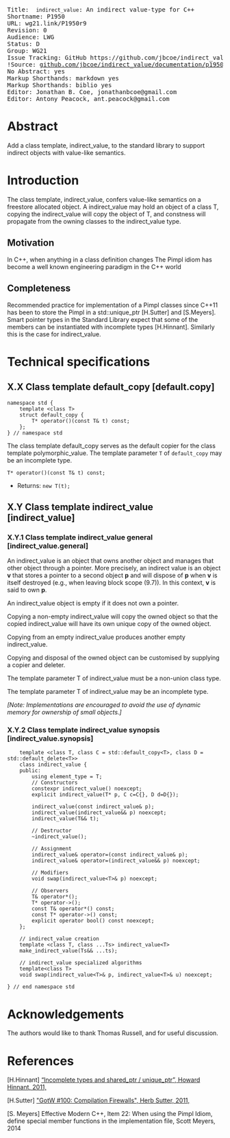 <pre class='metadata'>
Title:  <code>indirect_value</code>: An indirect value-type for C++
Shortname: P1950
URL: wg21.link/P1950r9
Revision: 0
Audience: LWG
Status: D
Group: WG21
Issue Tracking: GitHub https://github.com/jbcoe/indirect_value/issues
!Source: <a href="https://github.com/jbcoe/indirect_value/documentation/p1950.md">github.com/jbcoe/indirect_value/documentation/p1950.md</a>
No Abstract: yes
Markup Shorthands: markdown yes
Markup Shorthands: biblio yes
Editor: Jonathan B. Coe, jonathanbcoe@gmail.com
Editor: Antony Peacock, ant.peacock@gmail.com
</pre>

# Abstract
Add a class template, indirect_value, to the standard library to support indirect objects with value-like semantics.

# Introduction
The class template, indirect_value, confers value-like semantics on a freestore allocated object. A indirect_value may hold an object of a class T, copying the indirect_value will copy the object of T, and constness will propagate from the owning classes to the indirect_value type.

## Motivation
In C++, when anything in a class definition changes
The Pimpl idiom has become a well known engineering paradigm in the C++ world

## Completeness
Recommended practice for implementation of a Pimpl classes since C++11 has been to store the Pimpl in a std::unique_ptr [H.Sutter] and [S.Meyers]. Smart pointer types in the Standard Library expect that some of the members can be instantiated with incomplete types [H.Hinnant]. Similarly this is the case for indirect_value.

# Technical specifications

## X.X Class template default_copy [default.copy]
```
namespace std {
    template <class T>
    struct default_copy {
        T* operator()(const T& t) const;
    };
} // namespace std
```
The class template default_copy serves as the default copier for the class
template polymorphic_value.
The template parameter <code>T</code> of <code>default_copy</code> may be an incomplete type.

<code>T* operator()(const T& t) const;</code>
* Returns: <code>new T(t);</code>

## X.Y Class template indirect_value [indirect_value]
### X.Y.1 Class template indirect_value general [indirect_value.general]
An indirect_value is an object that owns another object and manages that other object through a pointer. More precisely, an indirect value is an object **v** that stores a pointer to a second object **p** and will dispose of **p** when **v** is itself destroyed (e.g., when leaving block scope (9.7)). In this context, **v** is said to own **p**.

An indirect_value object is empty if it does not own a pointer.

Copying a non-empty indirect_value will copy the owned object so that the copied indirect_value will have its own unique copy of the owned object.

Copying from an empty indirect_value produces another empty indirect_value.

Copying and disposal of the owned object can be customised by supplying a copier and deleter.

The template parameter T of indirect_value must be a non-union class type.

The template parameter T of indirect_value may be an incomplete type.

*[Note: Implementations are encouraged to avoid the use of dynamic memory for ownership of small objects.]*

### X.Y.2 Class template indirect_value synopsis [indirect_value.synopsis]

```
    template <class T, class C = std::default_copy<T>, class D = std::default_delete<T>>
    class indirect_value {
    public:
        using element_type = T;
        // Constructors
        constexpr indirect_value() noexcept;
        explicit indirect_value(T* p, C c=C{}, D d=D{});

        indirect_value(const indirect_value& p);
        indirect_value(indirect_value&& p) noexcept;
        indirect_value(T&& t);

        // Destructor
        ~indirect_value();

        // Assignment
        indirect_value& operator=(const indirect_value& p);
        indirect_value& operator=(indirect_value&& p) noexcept;

        // Modifiers
        void swap(indirect_value<T>& p) noexcept;

        // Observers
        T& operator*();
        T* operator->();
        const T& operator*() const;
        const T* operator->() const;
        explicit operator bool() const noexcept;
    };

    // indirect_value creation
    template <class T, class ...Ts> indirect_value<T>
    make_indirect_value(Ts&& ...ts);

    // indirect_value specialized algorithms
    template<class T>
    void swap(indirect_value<T>& p, indirect_value<T>& u) noexcept;

} // end namespace std

```


# Acknowledgements
The authors would like to thank Thomas Russell, and <more to come> for useful discussion.

# References

[H.Hinnant] [“Incomplete types and shared_ptr / unique_ptr”, Howard Hinnant, 2011, ](http://howardhinnant.github.io/incomplete.html)

[H.Sutter] ["GotW #100: Compilation Firewalls", Herb Sutter, 2011, ](https://herbsutter.com/gotw/_100/)

[S. Meyers] Effective Modern C++, Item 22: When using the Pimpl Idiom, define special member functions in the implementation file, Scott Meyers, 2014